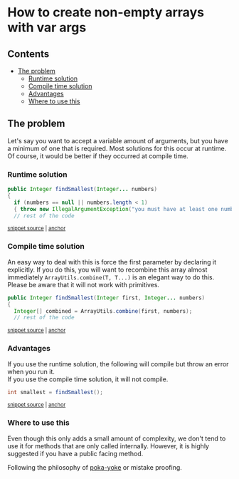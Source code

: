 <a id="top"></a>

# How to create non-empty arrays with var args

<!-- toc -->
## Contents

  * [The problem](#the-problem)
    * [Runtime solution](#runtime-solution)
    * [Compile time solution](#compile-time-solution)
    * [Advantages](#advantages)
    * [Where to use this](#where-to-use-this)<!-- endToc -->

## The problem

Let's say you want to accept a variable amount of arguments, but you have a minimum of one that is required.
Most solutions for this occur at runtime. Of course, it would be better if they occurred at compile time.

### Runtime solution

<!-- snippet: minimalVarargsRuntime -->
<a id='snippet-minimalVarargsRuntime'></a>
```java
public Integer findSmallest(Integer... numbers)
{
  if (numbers == null || numbers.length < 1)
  { throw new IllegalArgumentException("you must have at least one number"); }
  // rest of the code
```
<sup><a href='/approvaltests-util-tests/src/test/java/com/spun/util/MinimumVarargSamples.java#L21-L27' title='Snippet source file'>snippet source</a> | <a href='#snippet-minimalVarargsRuntime' title='Start of snippet'>anchor</a></sup>
<!-- endSnippet -->

### Compile time solution

An easy way to deal with this is force the first parameter by declaring it explicitly.
If you do this, you will want to recombine this array almost immediately `ArrayUtils.combine(T, T...)` is an elegant way to do this.
Please be aware that it will not work with primitives.

<!-- snippet: minimalVarargsCompileTime -->
<a id='snippet-minimalVarargsCompileTime'></a>
```java
public Integer findSmallest(Integer first, Integer... numbers)
{
  Integer[] combined = ArrayUtils.combine(first, numbers);
  // rest of the code
```
<sup><a href='/approvaltests-util-tests/src/test/java/com/spun/util/MinimumVarargSamples.java#L31-L36' title='Snippet source file'>snippet source</a> | <a href='#snippet-minimalVarargsCompileTime' title='Start of snippet'>anchor</a></sup>
<!-- endSnippet -->

### Advantages

If you use the runtime solution, the following will compile but throw an error when you run it.  
If you use the compile time solution, it will not compile.

<!-- snippet: minimalVarargsException -->
<a id='snippet-minimalVarargsException'></a>
```java
int smallest = findSmallest();
```
<sup><a href='/approvaltests-util-tests/src/test/java/com/spun/util/MinimumVarargSamples.java#L12-L14' title='Snippet source file'>snippet source</a> | <a href='#snippet-minimalVarargsException' title='Start of snippet'>anchor</a></sup>
<!-- endSnippet -->

### Where to use this

Even though this only adds a small amount of complexity, we don't tend to use it for methods that are only called internally.
However, it is highly suggested if you have a public facing method.

Following the philosophy of [poka-yoke](https://en.wikipedia.org/wiki/Poka-yoke) or mistake proofing.
